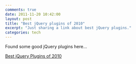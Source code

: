 ```yaml
---
comments: true
date: 2011-11-20 10:42:00
layout: post
title: "Best jQuery plugins of 2010"
excerpt: "Just sharing a link about best jQuery plugins."
categories: tech
---
```


Found some good jQuery plugins here&hellip;

[Best jQuery Plugins of 2010](http://webdesignledger.com/resources/best-jquery-plugins-of-2010)
